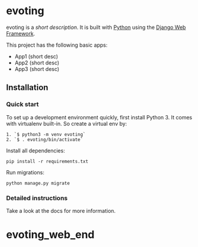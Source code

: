 

# evoting

evoting is a _short description_. It is built with [Python][0] using the [Django Web Framework][1].

This project has the following basic apps:

* App1 (short desc)
* App2 (short desc)
* App3 (short desc)

## Installation

### Quick start

To set up a development environment quickly, first install Python 3. It
comes with virtualenv built-in. So create a virtual env by:

    1. `$ python3 -m venv evoting`
    2. `$ . evoting/bin/activate`

Install all dependencies:

    pip install -r requirements.txt

Run migrations:

    python manage.py migrate

### Detailed instructions

Take a look at the docs for more information.

[0]: https://www.python.org/
[1]: https://www.djangoproject.com/
# evoting_web_end

